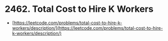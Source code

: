 # 2462. Total Cost to Hire K Workers

- [https://leetcode.com/problems/total-cost-to-hire-k-workers/description/](https://leetcode.com/problems/total-cost-to-hire-k-workers/description/)
